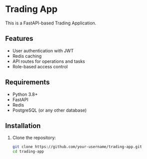 # Trading App

This is a FastAPI-based Trading Application.

## Features
- User authentication with JWT
- Redis caching
- API routes for operations and tasks
- Role-based access control

## Requirements
- Python 3.8+
- FastAPI
- Redis
- PostgreSQL (or any other database)

## Installation

1. Clone the repository:
   ```bash
   git clone https://github.com/your-username/trading-app.git
   cd trading-app